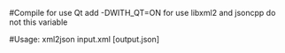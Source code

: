 #Compile
    for use Qt add -DWITH_QT=ON 
    for use libxml2 and jsoncpp do not this variable

#Usage:
    xml2json input.xml [output.json]